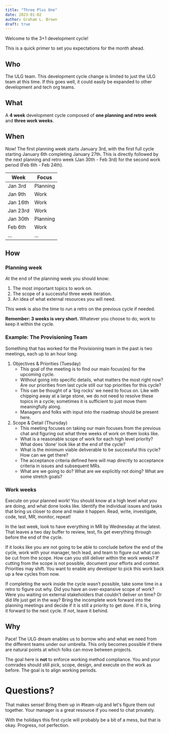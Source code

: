 ```yaml
---
title: "Three Plus One"
date: 2023-01-02
author: Graham L. Brown
draft: true
---
```


Welcome to the 3+1 development cycle!

This is a quick primer to set you expectations for the month ahead.

## Who

The ULG team. This development cycle change is limited to just the ULG team at this time. If this goes well, it could easily be expanded to other development and tech org teams.

## What

A **4 week** development cycle composed of **one planning and retro week** and **three work weeks**. 

## When

Now! The first planning week starts January 3rd, with the first full cycle starting January 6th completing January 27th. This is directly followed by the next planning and retro week (Jan 30th - Feb 3rd) for the second work period (Feb 6th - Feb 24th).

| Week | Focus |
------ | ----- |
| Jan 3rd | Planning |
| Jan 9th | Work |
| Jan 16th | Work |
| Jan 23rd | Work | 
| Jan 30th | Planning |
| Feb 6th | Work |
| ... | ... |

## How

### Planning week

At the end of the planning week you should know:
 1. The most important topics to work on.
 2. The scope of a successful three week iteration.
 3. An idea of what external resources you will need.

This week is also the time to run a retro on the previous cycle if needed.

**Remember: 3 weeks is very short.** Whatever you choose to do, work to keep it within the cycle.

### Example: The Provisioning Team

Something that has worked for the Provisioning team in the past is two meetings, each up to an hour long:

 1. Objectives & Priorities (Tuesday)
    - This goal of the meeting is to find our main focus(es) for the upcoming cycle. 
    - Without going into specific details, what matters the most right now? Are our priorities from last cycle still our top priorities for this cycle?
    - This can be thought of a 'big rocks' we need to focus on. Like with chipping away at a large stone, we do not need to resolve these topics in a cycle; sometimes it is sufficient to just move them meaningfully along.
    - Managers and folks with input into the roadmap should be present here.
 2. Scope & Detail (Thursday)
    - This meeting focuses on taking our main focuses from the previous chat and figuring out what three weeks of work on them looks like.
    - What is a reasonable scope of work for each high level priority? What does 'done' look like at the end of the cycle?
    - What is the minimum viable deliverable to be successful this cycle? How can we get there?
    - The acceptance criteria defined here will map directly to acceptance criteria in issues and subsequent MRs.
    - What are we going to do? What are we explicitly not doing? What are some stretch goals?

### Work weeks

Execute on your planned work! You should know at a high level what you are doing, and what done looks like. Identify the individual issues and tasks that bring us closer to done and make it happen. Read, write, investigate, code, test, MR, monitor, repeat!

In the last week, look to have everything in MR by Wednesday at the latest. That leaves a two day buffer to review, test, fix get everything through before the end of the cycle. 

If it looks like you are not going to be able to conclude before the end of the cycle, work with your manager, tech lead, and team to figure out what can be cut from the scope. How can you still deliver within the work weeks? If cutting from the scope is not possible, document your efforts and context. Priorities may shift. You want to enable any developer to pick this work back up a few cycles from now.

If completing the work inside the cycle wasn’t possible, take some time in a retro to figure out why. Did you have an over-expansive scope of work? Were you waiting on external stakeholders that couldn't deliver on time? Or did life just get in the way? Bring the incomplete work forward into the planning meetings and decide if it is still a priority to get done. If it is, bring it forward to the next cycle. If not, leave it behind.

## Why

Pace! The ULG dream enables us to borrow who and what we need from the different teams under our umbrella. This only becomes possible if there are natural points at which folks can move between projects.

The goal here is **not** to enforce working method compliance. You and your comrades should still pick, scope, design, and execute on the work as before. The goal is to align working periods.

# Questions?

That makes sense! Bring them up in #team-ulg and let's figure them out together. Your manager is a great resource if you need to chat privately. 

With the holidays this first cycle will probably be a bit of a mess, but that is okay. Progress, not perfection.
